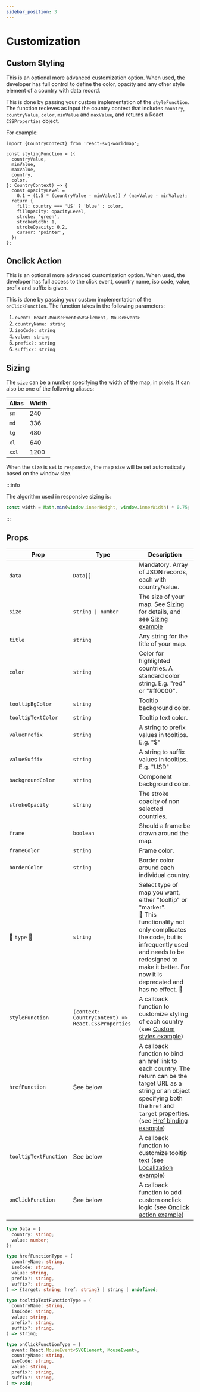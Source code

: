 ```yaml
---
sidebar_position: 3
---
```


# Customization

## Custom Styling

This is an optional more advanced customization option. When used, the developer has full control to define the color, opacity and any other style element of a country with data record.

This is done by passing your custom implementation of the `styleFunction`. The function recieves as input the country context that includes `country`, `countryValue`, `color`, `minValue` and `maxValue`, and returns a React `CSSProperties` object.

For example:

```tsx
import {CountryContext} from 'react-svg-worldmap';

const stylingFunction = ({
  countryValue,
  minValue,
  maxValue,
  country,
  color,
}: CountryContext) => {
  const opacityLevel =
    0.1 + (1.5 * (countryValue - minValue)) / (maxValue - minValue);
  return {
    fill: country === 'US' ? 'blue' : color,
    fillOpacity: opacityLevel,
    stroke: 'green',
    strokeWidth: 1,
    strokeOpacity: 0.2,
    cursor: 'pointer',
  };
};
```

## Onclick Action

This is an optional more advanced customization option. When used, the developer has full access to the click event, country name, iso code, value, prefix and suffix is given.

This is done by passing your custom implementation of the `onClickFunction`. The function takes in the following parameters:

1. `event: React.MouseEvent<SVGElement, MouseEvent>`
2. `countryName: string`
3. `isoCode: string`
4. `value: string`
5. `prefix?: string`
6. `suffix?: string`

## Sizing

The `size` can be a number specifying the width of the map, in pixels. It can also be one of the following aliases:

| Alias | Width |
| ----- | ----- |
| `sm`  | 240   |
| `md`  | 336   |
| `lg`  | 480   |
| `xl`  | 640   |
| `xxl` | 1200  |

When the `size` is set to `responsive`, the map size will be set automatically based on the window size.

:::info

The algorithm used in responsive sizing is:

```js
const width = Math.min(window.innerHeight, window.innerWidth) * 0.75;
```

:::

## Props

<small>

| Prop | Type | Description |
| --- | --- | --- |
| `data` | `Data[]` | Mandatory. Array of JSON records, each with country/value. |
| `size` | <code>string &#124; number</code> | The size of your map. See [Sizing](#sizing) for details, and see [Sizing example](/examples/sizing) |
| `title` | `string` | Any string for the title of your map. |
| `color` | `string` | Color for highlighted countries. A standard color string. E.g. "red" or "#ff0000". |
| `tooltipBgColor` | `string` | Tooltip background color. |
| `tooltipTextColor` | `string` | Tooltip text color. |
| `valuePrefix` | `string` | A string to prefix values in tooltips. E.g. "$" |
| `valueSuffix` | `string` | A string to suffix values in tooltips. E.g. "USD" |
| `backgroundColor` | `string` | Component background color. |
| `strokeOpacity` | `string` | The stroke opacity of non selected countries. |
| `frame` | `boolean` | Should a frame be drawn around the map. |
| `frameColor` | `string` | Frame color. |
| `borderColor` | `string` | Border color around each individual country. |
| :construction: `type` :construction: | `string` | Select type of map you want, either "tooltip" or "marker". <br />:memo: This functionality not only complicates the code, but is infrequently used and needs to be redesigned to make it better. For now it is deprecated and has no effect. :memo: |
| `styleFunction` | `(context: CountryContext) => React.CSSProperties` | A callback function to customize styling of each country (see [Custom styles example](/examples/custom-style)) |
| `hrefFunction` | See below | A callback function to bind an href link to each country. The return can be the target URL as a string or an object specifying both the `href` and `target` properties. (see [Href binding example](/examples/links)) |
| `tooltipTextFunction` | See below | A callback function to customize tooltip text (see [Localization example](/examples/localization)) |
| `onClickFunction` | See below | A callback function to add custom onclick logic (see [Onclick action example](/examples/onclick)) |

</small>

```ts
type Data = {
  country: string;
  value: number;
};

type hrefFunctionType = (
  countryName: string,
  isoCode: string,
  value: string,
  prefix?: string,
  suffix?: string,
) => {target: string; href: string} | string | undefined;

type tooltipTextFunctionType = (
  countryName: string,
  isoCode: string,
  value: string,
  prefix?: string,
  suffix?: string,
) => string;

type onClickFunctionType = (
  event: React.MouseEvent<SVGElement, MouseEvent>,
  countryName: string,
  isoCode: string,
  value: string,
  prefix?: string,
  suffix?: string,
) => void;
```
